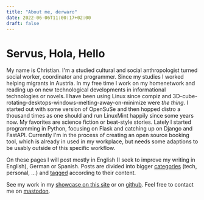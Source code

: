 ```yaml
---
title: "About me, derwaro"
date: 2022-06-06T11:00:17+02:00
draft: false
---
```


# Servus, Hola, Hello
My name is Christian. I'm a studied cultural and social anthropologist turned social worker, coordinator and programmer.
Since my studies I worked helping migrants in Austria.
In my free time I work on my homenetwork and reading up on new technological developments in informational technologies or novels. I have been using Linux since compiz and 3D-cube-rotating-desktops-windows-melting-away-on-minimize were *the thing*. I started out with some version of OpenSuSe and then hopped distro a thousand times as one should and run LinuxMint happily since some years now. My favorites are science fiction or beat-style stories. Lately I started programming in Python, focusing on Flask and catching up on Django and FastAPI. Currently I'm in the process of creating an open source booking tool, which is already in used in my workplace, but needs some adaptions to be usably outside of this specific workflow.

On these pages I will post mostly in English (I seek to improve my writing in English), German or Spanish. Posts are divided into bigger [categories](/categories) (tech, personal, ...) and [tagged](/tags) according to their content. 

See my work in my [showcase on this site](/categories/showcase) or on [github](https://www.github.com/derwaro). Feel free to contact me on [mastodon](https://fosstodon.org/@derwaro).
